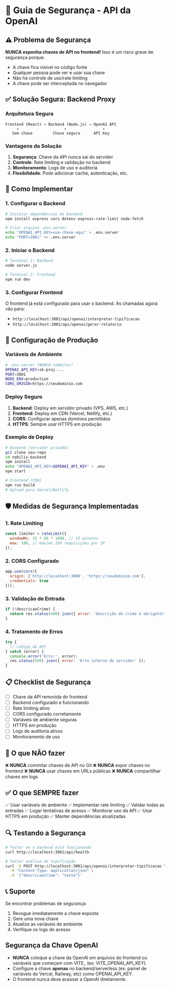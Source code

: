 # 🔐 Guia de Segurança - API da OpenAI

## ⚠️ Problema de Segurança

**NUNCA exponha chaves de API no frontend!** Isso é um risco grave de segurança porque:

- A chave fica visível no código fonte
- Qualquer pessoa pode ver e usar sua chave
- Não há controle de uso/rate limiting
- A chave pode ser interceptada no navegador

## ✅ Solução Segura: Backend Proxy

### Arquitetura Segura

```
Frontend (React) → Backend (Node.js) → OpenAI API
     ↑                    ↑                ↑
   Sem chave         Chave segura      API Key
```

### Vantagens da Solução

1. **Segurança**: Chave da API nunca sai do servidor
2. **Controle**: Rate limiting e validação no backend
3. **Monitoramento**: Logs de uso e auditoria
4. **Flexibilidade**: Pode adicionar cache, autenticação, etc.

## 🚀 Como Implementar

### 1. Configurar o Backend

```bash
# Instalar dependências do backend
npm install express cors dotenv express-rate-limit node-fetch

# Criar arquivo .env.server
echo "OPENAI_API_KEY=sua-chave-aqui" > .env.server
echo "PORT=3001" >> .env.server
```

### 2. Iniciar o Backend

```bash
# Terminal 1: Backend
node server.js

# Terminal 2: Frontend
npm run dev
```

### 3. Configurar Frontend

O frontend já está configurado para usar o backend. As chamadas agora vão para:
- `http://localhost:3001/api/openai/interpretar-tipificacao`
- `http://localhost:3001/api/openai/gerar-relatorio`

## 🔧 Configuração de Produção

### Variáveis de Ambiente

```bash
# .env.server (NUNCA commitar)
OPENAI_API_KEY=sk-proj-...
PORT=3001
NODE_ENV=production
CORS_ORIGIN=https://seudominio.com
```

### Deploy Seguro

1. **Backend**: Deploy em servidor privado (VPS, AWS, etc.)
2. **Frontend**: Deploy em CDN (Vercel, Netlify, etc.)
3. **CORS**: Configurar apenas domínios permitidos
4. **HTTPS**: Sempre usar HTTPS em produção

### Exemplo de Deploy

```bash
# Backend (servidor privado)
git clone seu-repo
cd nobilis-backend
npm install
echo "OPENAI_API_KEY=$OPENAI_API_KEY" > .env
npm start

# Frontend (CDN)
npm run build
# Upload para Vercel/Netlify
```

## 🛡️ Medidas de Segurança Implementadas

### 1. Rate Limiting
```javascript
const limiter = rateLimit({
  windowMs: 15 * 60 * 1000, // 15 minutos
  max: 100, // máximo 100 requisições por IP
});
```

### 2. CORS Configurado
```javascript
app.use(cors({
  origin: ['http://localhost:3000', 'https://seudominio.com'],
  credentials: true
}));
```

### 3. Validação de Entrada
```javascript
if (!descricaoCrime) {
  return res.status(400).json({ error: 'Descrição do crime é obrigatória' });
}
```

### 4. Tratamento de Erros
```javascript
try {
  // código da API
} catch (error) {
  console.error('Erro:', error);
  res.status(500).json({ error: 'Erro interno do servidor' });
}
```

## 📋 Checklist de Segurança

- [ ] Chave da API removida do frontend
- [ ] Backend configurado e funcionando
- [ ] Rate limiting ativo
- [ ] CORS configurado corretamente
- [ ] Variáveis de ambiente seguras
- [ ] HTTPS em produção
- [ ] Logs de auditoria ativos
- [ ] Monitoramento de uso

## 🚨 O que NÃO fazer

❌ **NUNCA** commitar chaves de API no Git
❌ **NUNCA** expor chaves no frontend
❌ **NUNCA** usar chaves em URLs públicas
❌ **NUNCA** compartilhar chaves em logs

## ✅ O que SEMPRE fazer

✅ Usar variáveis de ambiente
✅ Implementar rate limiting
✅ Validar todas as entradas
✅ Logar tentativas de acesso
✅ Monitorar uso da API
✅ Usar HTTPS em produção
✅ Manter dependências atualizadas

## 🔍 Testando a Segurança

```bash
# Testar se o backend está funcionando
curl http://localhost:3001/api/health

# Testar análise de tipificação
curl -X POST http://localhost:3001/api/openai/interpretar-tipificacao \
  -H "Content-Type: application/json" \
  -d '{"descricaoCrime": "teste"}'
```

## 📞 Suporte

Se encontrar problemas de segurança:
1. Revogue imediatamente a chave exposta
2. Gere uma nova chave
3. Atualize as variáveis de ambiente
4. Verifique os logs de acesso 

## Segurança da Chave OpenAI
- **NUNCA** coloque a chave da OpenAI em arquivos do frontend ou variáveis que começam com VITE_ (ex: VITE_OPENAI_API_KEY).
- Configure a chave **apenas** no backend/serverless (ex: painel de variáveis do Vercel, Railway, etc) como OPENAI_API_KEY.
- O frontend nunca deve acessar a OpenAI diretamente. 